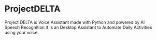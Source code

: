 # ProjectDELTA
Project  DELTA is Voice Assistant made with Python and powered by AI Speech Recognition.It is an Desktop Assistant to Automate Daily Activities using your voice.
